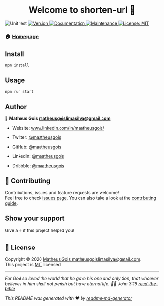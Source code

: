 <h1 align="center">Welcome to shorten-url 👋</h1>
<p>
  <img alt="Unit test" src="https://github.com/MaatheusGois/ShortenURL/workflows/Node.js%20CI/badge.svg"></img>
  <a href="https://www.npmjs.com/package/shorten-url" target="_blank">
    <img alt="Version" src="https://img.shields.io/npm/v/shorten-url.svg">
  </a>
  <a href="https://br-micro-service-shorten.herokuapp.com/api/docs/v1/" target="_blank">
    <img alt="Documentation" src="https://img.shields.io/badge/documentation-yes-brightgreen.svg" />
  </a>
  <a href="https://github.com/MaatheusGois/MicroService-DNS/graphs/commit-activity" target="_blank">
    <img alt="Maintenance" src="https://img.shields.io/badge/Maintained%3F-yes-green.svg" />
  </a>
  <a href="https://github.com/MaatheusGois/MicroService-DNS/blob/master/LICENSE" target="_blank">
    <img alt="License: MIT" src="https://img.shields.io/github/license/MaatheusGois/shorten-url" />
  </a>
</p>

### 🏠 [Homepage](https://github.com/MaatheusGois/MicroService-DNS#readme)

## Install

```sh
npm install
```

## Usage

```sh
npm run start
```

## Author

👤 **Matheus Gois <matheusgoislimasilva@gmail.com>**

* Website: www.linkedin.com/in/maatheusgois/

* Twitter: [@maatheusgois](https://twitter.com/maatheusgois)

* GitHub: [@maatheusgois](https://github.com/maatheusgois)  

* LinkedIn: [@maatheusgois](https://linkedin.com/in/maatheusgois)

* Dribbble: [@maatheusgois](https://dribbble.com/maatheusgois)


## 🤝 Contributing

Contributions, issues and feature requests are welcome!<br />Feel free to check [issues page](https://github.com/MaatheusGois/MicroService-DNS/issues). You can also take a look at the [contributing guide](https://github.com/MaatheusGois/MicroService-DNS/blob/master/CONTRIBUTING.md).

## Show your support

Give a ⭐️ if this project helped you!

## 📝 License

Copyright © 2020 [Matheus Gois <matheusgoislimasilva@gmail.com>](https://github.com/MaatheusGois).<br />
This project is [MIT](https://github.com/MaatheusGois/MicroService-DNS/blob/master/LICENSE) licensed.

***
_For God so loved the world that he gave his one and only Son, that whoever believes in him shall not perish but have eternal life. 🙌🏻 John 3:16 [read-the-bible](https://biblia.com/bible/esv/john/3/16)_

_This README was generated with ❤️ by [readme-md-generator](https://github.com/kefranabg/readme-md-generator)_

